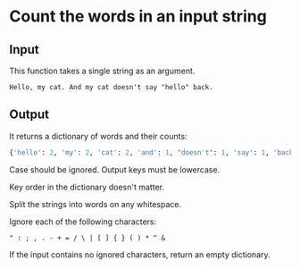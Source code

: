 # Count the words in an input string

## Input

This function takes a single string as an argument.

``` string
Hello, my cat. And my cat doesn't say "hello" back.
```

## Output

It returns a dictionary of words and their counts:

``` python
{'hello': 2, 'my': 2, 'cat': 2, 'and': 1, "doesn't": 1, 'say': 1, 'back': 1}
```

Case should be ignored. Output keys must be lowercase.

Key order in the dictionary doesn't matter.

Split the strings into words on any whitespace.

Ignore each of the following characters:

``` string
" : ; , . - + = / \ | [ ] { } ( ) * ^ &
```

If the input contains no ignored characters, return an empty dictionary.
